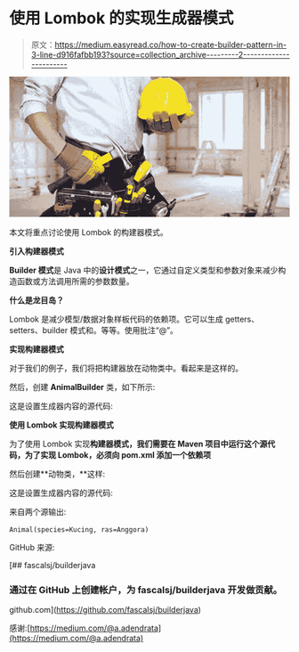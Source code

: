# 使用 Lombok 的实现生成器模式

> 原文：<https://medium.easyread.co/how-to-create-builder-pattern-in-3-line-d916fafbb193?source=collection_archive---------2----------------------->

![](img/5e035114f0ea902259d7730430927201.png)

本文将重点讨论使用 Lombok 的构建器模式。

**引入构建器模式**

**Builder 模式**是 Java 中的**设计模式**之一，它通过自定义类型和参数对象来减少构造函数或方法调用所需的参数数量。

**什么是龙目岛？**

Lombok 是减少模型/数据对象样板代码的依赖项。它可以生成 getters、setters、builder 模式和。等等。使用批注“@”。

**实现构建器模式**

对于我们的例子，我们将把构建器放在动物类中。看起来是这样的。

然后，创建 **AnimalBuilder** 类，如下所示:

这是设置生成器内容的源代码:

**使用 Lombok 实现构建器模式**

为了使用 Lombok 实现**构建器模式，我们需要在 Maven 项目中运行这个源代码，为了实现 Lombok，必须向 pom.xml 添加一个依赖项**

然后创建**动物类，**这样:

这是设置生成器内容的源代码:

来自两个源输出:

```
Animal(species=Kucing, ras=Anggora)
```

GitHub 来源:

[](https://github.com/fascalsj/builderjava) [## fascalsj/builderjava

### 通过在 GitHub 上创建帐户，为 fascalsj/builderjava 开发做贡献。

github.com](https://github.com/fascalsj/builderjava) 

感谢:[https://medium.com/@a.adendrata](https://medium.com/@a.adendrata)